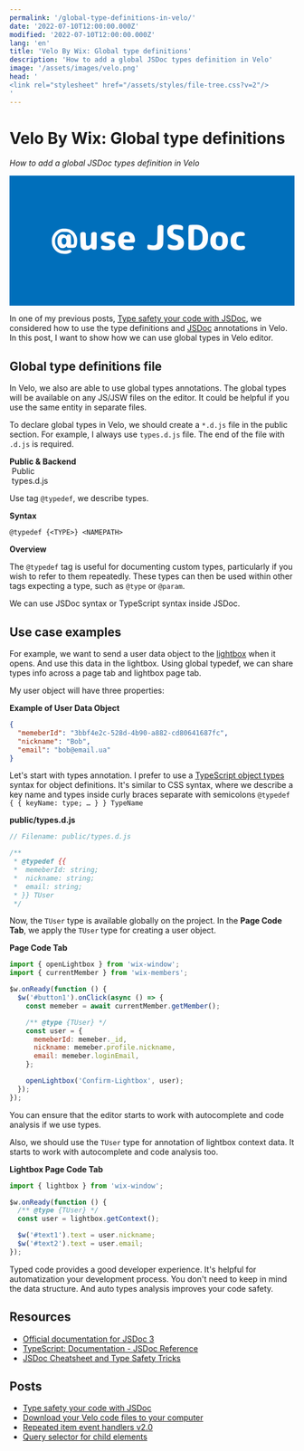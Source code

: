 ```yaml
---
permalink: '/global-type-definitions-in-velo/'
date: '2022-07-10T12:00:00.000Z'
modified: '2022-07-10T12:00:00.000Z'
lang: 'en'
title: 'Velo By Wix: Global type definitions'
description: 'How to add a global JSDoc types definition in Velo'
image: '/assets/images/velo.png'
head: '
<link rel="stylesheet" href="/assets/styles/file-tree.css?v=2"/>
'
---
```


# Velo By Wix: Global type definitions

*How to add a global JSDoc types definition in Velo*

<svg aria-label="use jsdoc" viewBox="0 0 1131 516"><g fill="#006fbb"><path d="M0 258v258h1131V0H0v258zm678.4-61.8c3.2.7 6.1 2.1 7.9 3.9 2.5 2.6 2.8 3.4 2.5 8.5-.4 7.8-1.6 8.4-11.5 5.9-4.4-1.2-11.2-2-15.6-2-7.4 0-8 .2-10.3 2.8-3 3.5-3.2 9.4-.5 12.9 2.1 2.6 4.6 3.8 17.6 8.8 16.8 6.3 23.9 15.3 23.8 30-.1 14-5.8 22.2-18.6 26.7-7.5 2.6-28 2.4-35.7-.3-7.2-2.5-10.2-6.7-9.8-13.8.4-7 2-7.7 10.4-4.7 17.1 6.1 30.4 2.7 30.4-8 0-5.7-3-8.3-15-13.2-20.7-8.4-28-16.6-28-31.6 0-8.1 1.6-12.7 6.2-17.7 4.7-5.1 10.2-8 17.8-9.3 6.2-1.1 20.8-.5 28.4 1.1zm73.9.3c18.7 3.9 30.7 15.6 34.7 33.6 1.9 8.6.9 28.9-1.9 36.4-8.1 22.5-27 31.5-60.5 29-8.5-.6-10.2-1-12.3-3.1l-2.3-2.3v-44.4c0-51.3-.5-48.6 9.1-49.8 9.9-1.2 26.3-.9 33.2.6zm-143.7 2 2.5 2.5-.3 35.3c-.3 30.5-.6 35.9-2.2 40.6-2.3 7-9.3 14.1-16.1 16.5-7 2.4-20.4 3.1-31 1.6-7.5-1.1-9.4-1.7-11.7-4.1-2.5-2.4-2.8-3.5-2.8-8.8 0-7.9 1.7-9 10.7-6.7 8.1 2.1 18.7 2.1 22.3 0 1.5-.9 3.6-3.1 4.6-4.8 1.7-2.8 1.9-6.1 2.4-36.3l.5-33.1 2.4-2.6c2.2-2.3 3.2-2.6 9.3-2.6 6 0 7.2.3 9.4 2.5zm-372.2 14.4c14.7 5.2 25.1 15.9 30.2 31.1 1.4 4 1.9 8.4 1.9 16-.1 12.2-2.1 20.3-6 24-2.5 2.3-3.5 2.5-15.7 2.8-15.6.4-17.5 0-19.2-3.8l-1.2-3-2.4 2.5c-3.4 3.6-10.1 5.9-15.5 5.3-12.1-1.4-19.4-13.7-18.2-30.7.8-11.8 4.7-18.8 12.1-22.2 7.4-3.4 15.9-1.8 21.9 3.8 2.4 2.3 2.7 2.4 2.7.8 0-3.3 3-5.5 7.4-5.5 8.5.1 9.6 2.8 9.6 23.5v16.6l5.2-.3c6.2-.4 6.5-1.1 6.7-12.9.2-16.2-6.4-27.7-19.9-34.6-5.1-2.6-6.3-2.8-17.5-2.8-11.1 0-12.4.2-17.7 2.8-7.3 3.6-15 11.9-17.9 19.5-3.1 8-3.1 21.4 0 29.4 2.9 7.6 10.6 15.9 17.9 19.5 4.7 2.3 7.3 2.8 15.4 3.1 8.3.4 10.8.1 16.3-1.9 7.6-2.7 11.4-2 12.9 2.3 1.4 3.9.2 5.7-5.7 8.4-15.1 6.8-35.8 5.3-49.9-3.7-9.7-6.2-17.3-16.9-20.3-28.6-1.9-7.4-1.9-20.3 0-27.8 4.5-17.3 18.7-31.2 35.8-35.1 8.5-1.9 23.4-1.2 31.1 1.5zM411.8 225c5.5 2 7.8 8.8 4.4 13-1.8 2.2-2 2.2-12 1.1-12-1.4-16.7-.8-18.9 2.5-1.4 2.2-1.4 2.6.1 4.8 1.7 2.7 2 2.8 11.9 5 7.4 1.7 15.3 5.3 17.9 8.3 4.9 5.4 6.2 16.6 2.8 24-2.4 5.3-9 9.7-16.9 11.4-6.3 1.3-24.3.6-30.4-1.1-6.6-1.9-10-10.6-5.7-14.5 1.9-1.7 2.7-1.7 9.8-.7 14.8 2.3 21.6 1.3 22.8-3.4 1-3.9-2-6.2-11-8.4-10.7-2.7-15.6-5-19.3-9.3-8-9.2-6.6-22.4 3.2-29.5 5.4-3.9 12.8-5.2 26-4.8 6.6.3 13.5 1 15.3 1.6zm65.3-.4c13 3.9 19.5 13.1 20.7 29.1.4 6.7.3 7.3-2.1 9.7l-2.6 2.6H473c-22.2 0-21.6-.2-18.3 6.7 3.3 7 12.2 9.5 26.4 7.3 7.3-1.1 8.1-1.1 9.9.5 3.9 3.5 1.5 11.2-4.2 13.6-2.3 1-7.3 1.4-16.3 1.3-14.8 0-21-1.8-28.1-7.8-13.1-11.2-15.1-38.5-3.9-53.2 7.4-9.7 24.3-14 38.6-9.8zm372.4 2.3c12 5.9 17.5 16.1 17.5 32.6 0 24.4-14.2 37.9-38.2 36.2-13.7-.9-22.6-6.5-28-17.4-2.8-5.8-3.3-7.9-3.6-16.3-.7-16.3 4.2-27.4 14.7-33.7 7.1-4.3 11.8-5.3 22.4-4.9 7.4.3 9.7.8 15.2 3.5zm74.4-3c6.5.9 10.1 4.3 10.1 9.5 0 5.6-2.2 6.7-13.6 6.4-11.7-.3-15.1 1-18 6.9-2.5 5.2-2.6 20.4-.1 25 3.7 6.9 10.4 9.2 21.8 7.4 8.2-1.4 10.9.1 10.9 5.9 0 8-5.5 10.8-21 10.9-17.9.1-29.9-7.2-34.6-21.2-2.5-7.2-2.5-23.4-.1-30.4 5.9-16.9 20.9-23.8 44.6-20.4zm-624.2 2.5 2.8 2.4.5 23c.4 16.9.8 23.3 1.8 24.5 3.2 3.9 11.8 2.9 16.3-1.9 2.3-2.5 2.4-3.1 2.9-24.1l.5-21.5 2.8-2.4c3.8-3.2 12.2-3.4 16.1-.3l2.6 2v30.7c0 30 0 30.6-2.2 32.9-1.7 1.9-3.2 2.3-7.8 2.3-6.3 0-9.4-1.7-10.4-5.5l-.7-2.6-3.5 3c-1.9 1.7-4.8 3.8-6.6 4.7-4.2 2.2-13.3 2.9-18.8 1.4s-11.3-7.1-13-12.5c-1.4-4.3-2.7-47.7-1.6-52 1.1-4.4 4.4-6.5 10.2-6.5 4.1 0 5.9.5 8.1 2.4z"/><path d="M733.3 213.7c-1 .4-1.3 7.7-1.3 31.9V277l2.6.6c1.4.4 5.2.4 8.5.1 16.2-1.4 23.3-11.6 23.2-33.2 0-17.1-5.1-26.6-16.2-29.9-5.2-1.5-14.2-2-16.8-.9zM210 249.5c-4.3 4.5-4 17.6.5 22.1 3.3 3.2 8.7 3.3 12 0 4.5-4.5 4.5-17.7-.1-22.3-3.3-3.2-9.2-3.2-12.4.2zm248.9-10c-2.7 1.4-5.9 7.8-5.9 11.5 0 1.9.7 2 12.5 2 12.3 0 12.5 0 12.5-2.3-.1-3.4-3.6-10.4-5.8-11.6-2.9-1.5-10.2-1.3-13.3.4zm369.4-.8c-3.1.6-7.1 5-8.3 9.2-.5 2-1 7.2-1 11.6 0 4.4.5 9.6 1 11.6 3.2 11.5 18.3 13.1 23.1 2.5 1.4-3.1 1.9-6.5 1.9-14.1 0-12.2-1.9-17.3-7.3-19.8-3.4-1.7-5.1-1.8-9.4-1z"/></g></svg>

In one of my previous posts, [Type safety your code with JSDoc](/type-safety-your-code-with-jsdoc/), we considered how to use the type definitions and [JSDoc](https://jsdoc.app/) annotations in Velo. In this post, I want to show how we can use global types in Velo editor.

## Global type definitions file

In Velo, we also are able to use global types annotations. The global types will be available on any JS/JSW files on the editor. It could be helpful if you use the same entity in separate files.

To declare global types in Velo, we should create a `*.d.js` file in the public section. For example, I always use `types.d.js` file. The end of the file with `.d.js` is required.

<div class="_filetree" role="presentation" aria-label="velo sidebar">
  <div class="_filetree_tab _filetree_row">
    <strong>Public & Backend</strong>
  </div>
  <div class="_filetree_title _filetree_row">
    <img src="/assets/images/i/open.svg" alt=""/>
    Public
  </div>
  <div class="_filetree_tab _filetree_row">
    <img src="/assets/images/i/js.svg" alt=""/>
    types.d.js
  </div>
</div>

Use tag `@typedef`, we describe types.

<aside>

**Syntax**

`@typedef {<TYPE>} <NAMEPATH>`

**Overview**

The `@typedef` tag is useful for documenting custom types, particularly if you wish to refer to them repeatedly. These types can then be used within other tags expecting a type, such as `@type` or `@param`.
</aside>

We can use JSDoc syntax or TypeScript syntax inside JSDoc.

## Use case examples

For example, we want to send a user data object to the [lightbox](https://www.wix.com/velo/reference/wix-window/lightbox) when it opens. And use this data in the lightbox. Using global typedef, we can share types info across a page tab and lightbox page tab.

My user object will have three properties:

**Example of User Data Object**

```json
{
  "memeberId": "3bbf4e2c-528d-4b90-a882-cd80641687fc",
  "nickname": "Bob",
  "email": "bob@email.ua"
}
```

Let's start with types annotation. I prefer to use a [TypeScript object types](https://www.typescriptlang.org/docs/handbook/2/objects.html) syntax for object definitions. It's similar to CSS syntax, where we describe a key name and types inside curly braces separate with semicolons `@typedef { { keyName: type; … } } TypeName`

**public/types.d.js**

```js
// Filename: public/types.d.js

/**
 * @typedef {{
 *  memeberId: string;
 *  nickname: string;
 *  email: string;
 * }} TUser
 */
```

Now, the `TUser` type is available globally on the project. In the **Page Code Tab**, we apply the `TUser` type for creating a user object.

**Page Code Tab**

```js
import { openLightbox } from 'wix-window';
import { currentMember } from 'wix-members';

$w.onReady(function () {
  $w('#button1').onClick(async () => {
    const memeber = await currentMember.getMember();

    /** @type {TUser} */
    const user = {
      memeberId: memeber._id,
      nickname: memeber.profile.nickname,
      email: memeber.loginEmail,
    };

    openLightbox('Confirm-Lightbox', user);
  });
});
```

You can ensure that the editor starts to work with autocomplete and code analysis if we use types.

Also, we should use the `TUser` type for annotation of lightbox context data. It starts to work with autocomplete and code analysis too.

**Lightbox Page Code Tab**

```js
import { lightbox } from 'wix-window';

$w.onReady(function () {
  /** @type {TUser} */
  const user = lightbox.getContext();

  $w('#text1').text = user.nickname;
  $w('#text2').text = user.email;
});
```

Typed code provides a good developer experience. It's helpful for automatization your development process. You don't need to keep in mind the data structure. And auto types analysis improves your code safety.

## Resources

- [Official documentation for JSDoc 3](https://jsdoc.app/)
- [TypeScript: Documentation - JSDoc Reference](https://www.typescriptlang.org/docs/handbook/jsdoc-supported-types.html)
- [JSDoc Cheatsheet and Type Safety Tricks](https://docs.joshuatz.com/cheatsheets/js/jsdoc/)

## Posts

- [Type safety your code with JSDoc](/type-safety-your-code-with-jsdoc/)
- [Download your Velo code files to your computer](/velo-filesystem-chrome-extension/)
- [Repeated item event handlers v2.0](/repeated-item-event-handlers-v2/)
- [Query selector for child elements](/velo-query-selector-for-child-elements/)
